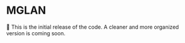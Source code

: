 # MGLAN

🚧 This is the initial release of the code. A cleaner and more organized version is coming soon.

